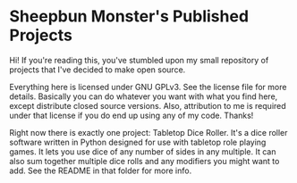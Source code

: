 # Sheepbun Monster's Published Projects

Hi! If you're reading this, you've stumbled upon my small repository of projects that I've decided to make open source.

Everything here is licensed under GNU GPLv3. See the license file for more details. Basically you can do whatever you want with what you find here, except distribute closed source versions. Also, attribution to me is required under that license if you do end up using any of my code. Thanks!

Right now there is exactly one project: Tabletop Dice Roller. It's a dice roller software written in Python designed for use with tabletop role playing games. It lets you use dice of any number of sides in any multiple. It can also sum together multiple dice rolls and any modifiers you might want to add. See the README in that folder for more info.
